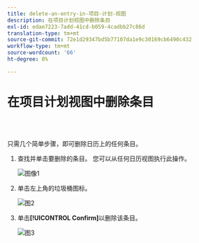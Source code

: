 ```yaml
---
title: delete-an-entry-in-项目-计划-视图
description: 在项目计划视图中删除条目
exl-id: edae7223-7add-41cd-b059-4cadbb27c86d
translation-type: tm+mt
source-git-commit: 72e1d29347bd5b77107da1e9c30169cb6490c432
workflow-type: tm+mt
source-wordcount: '66'
ht-degree: 0%

---
```


# 在项目计划视图中删除条目

<br> 

只需几个简单步骤，即可删除日历上的任何条目。

1. 查找并单击要删除的条目。 您可以从任何日历视图执行此操作。

   ![图像1](/help/sky/assets/program-schedule-view/delete-an-entry-in-program-schedule-view/delete-an-entry-in-program-schedule-view-1.png)

1. 单击左上角的垃圾桶图标。

   ![图2](/help/sky/assets/program-schedule-view/delete-an-entry-in-program-schedule-view/delete-an-entry-in-program-schedule-view-2.png)

1. 单击&#x200B;**[!UICONTROL Confirm]**&#x200B;以删除该条目。

   ![图3](/help/sky/assets/program-schedule-view/delete-an-entry-in-program-schedule-view/delete-an-entry-in-program-schedule-view-3.png)
